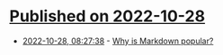 # [Published on 2022-10-28](index.md)

* [2022-10-28, 08:27:38](https://lobste.rs/s/zwugbc/why_is_markdown_popular) - [Why is Markdown popular?](https://www.russellbeattie.com/notes/posts/why-is-markdown-popular.html)
